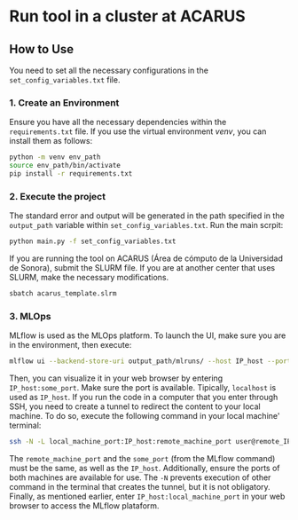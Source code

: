 # Run tool in a cluster at ACARUS

## How to Use
You need to set all the necessary configurations in the `set_config_variables.txt` file.

### 1. Create an Environment
Ensure you have all the necessary dependencies within the `requirements.txt` file. If you use the virtual environment *venv*, you can install them as follows:

```bash
python -m venv env_path
source env_path/bin/activate 
pip install -r requirements.txt
```

### 2. Execute the project
The standard error and output will be generated in the path specified in the `output_path` variable within `set_config_variables.txt`. Run the main scrpit:

```bash
python main.py -f set_config_variables.txt
```
If you are running the tool on ACARUS (Área de cómputo de la Universidad de Sonora), submit the SLURM file. If you are at another center that uses SLURM, make the necessary modifications.

```bash
sbatch acarus_template.slrm
```

### 3. MLOps
MLflow is used as the MLOps platform. To launch the UI, make sure you are in the environment, then execute:

```bash
mlflow ui --backend-store-uri output_path/mlruns/ --host IP_host --port some_port
```
Then, you can visualize it in your web browser by entering `IP_host:some_port`. Make sure the port is available. Tipically, `localhost` is used as `IP_host`. If you run the code in a computer that you enter through SSH, you need to create a tunnel to redirect the content to your local machine. To do so, execute the following command in your local machine' terminal:

```bash
ssh -N -L local_machine_port:IP_host:remote_machine_port user@remote_IP
```

The `remote_machine_port` and the `some_port` (from the MLflow command) must be the same, as well as the `IP_host`. Additionally, ensure the ports of both machines are available for use. The `-N` prevents execution of other command in the terminal that creates the tunnel, but it is not obligatory. Finally, as mentioned earlier, enter `IP_host:local_machine_port` in your web browser to access the MLflow plataform.
